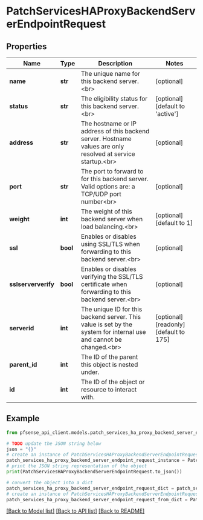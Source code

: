 # PatchServicesHAProxyBackendServerEndpointRequest


## Properties

Name | Type | Description | Notes
------------ | ------------- | ------------- | -------------
**name** | **str** | The unique name for this backend server.&lt;br&gt; | [optional] 
**status** | **str** | The eligibility status for this backend server.&lt;br&gt; | [optional] [default to 'active']
**address** | **str** | The hostname or IP address of this backend server. Hostname values are only resolved at service startup.&lt;br&gt; | [optional] 
**port** | **str** | The port to forward to for this backend server. Valid options are: a TCP/UDP port number&lt;br&gt; | [optional] 
**weight** | **int** | The weight of this backend server when load balancing.&lt;br&gt; | [optional] [default to 1]
**ssl** | **bool** | Enables or disables using SSL/TLS when forwarding to this backend server.&lt;br&gt; | [optional] 
**sslserververify** | **bool** | Enables or disables verifying the SSL/TLS certificate when forwarding to this backend server.&lt;br&gt; | [optional] 
**serverid** | **int** | The unique ID for this backend server. This value is set by the system for internal use and cannot be changed.&lt;br&gt; | [optional] [readonly] [default to 175]
**parent_id** | **int** | The ID of the parent this object is nested under. | 
**id** | **int** | The ID of the object or resource to interact with. | 

## Example

```python
from pfsense_api_client.models.patch_services_ha_proxy_backend_server_endpoint_request import PatchServicesHAProxyBackendServerEndpointRequest

# TODO update the JSON string below
json = "{}"
# create an instance of PatchServicesHAProxyBackendServerEndpointRequest from a JSON string
patch_services_ha_proxy_backend_server_endpoint_request_instance = PatchServicesHAProxyBackendServerEndpointRequest.from_json(json)
# print the JSON string representation of the object
print(PatchServicesHAProxyBackendServerEndpointRequest.to_json())

# convert the object into a dict
patch_services_ha_proxy_backend_server_endpoint_request_dict = patch_services_ha_proxy_backend_server_endpoint_request_instance.to_dict()
# create an instance of PatchServicesHAProxyBackendServerEndpointRequest from a dict
patch_services_ha_proxy_backend_server_endpoint_request_from_dict = PatchServicesHAProxyBackendServerEndpointRequest.from_dict(patch_services_ha_proxy_backend_server_endpoint_request_dict)
```
[[Back to Model list]](../README.md#documentation-for-models) [[Back to API list]](../README.md#documentation-for-api-endpoints) [[Back to README]](../README.md)


